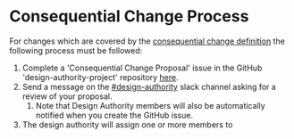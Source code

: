 # Consequential Change Process

For changes which are covered by the [consequential change definition](./design-review.md#consequential-changes) the following process must be followed:

1. Complete a 'Consequential Change Proposal' issue in the GitHub 'design-authority-project' repository [here](https://github.com/mojaloop/design-authority-project/issues).
3. Send a message on the [#design-authority](https://mojaloop.slack.com/archives/CARJFMH3Q) slack channel asking for a review of your proposal.
   1. Note that Design Authority members will also be automatically notified when you create the GitHub issue.
4. The design authority will assign one or more members to 